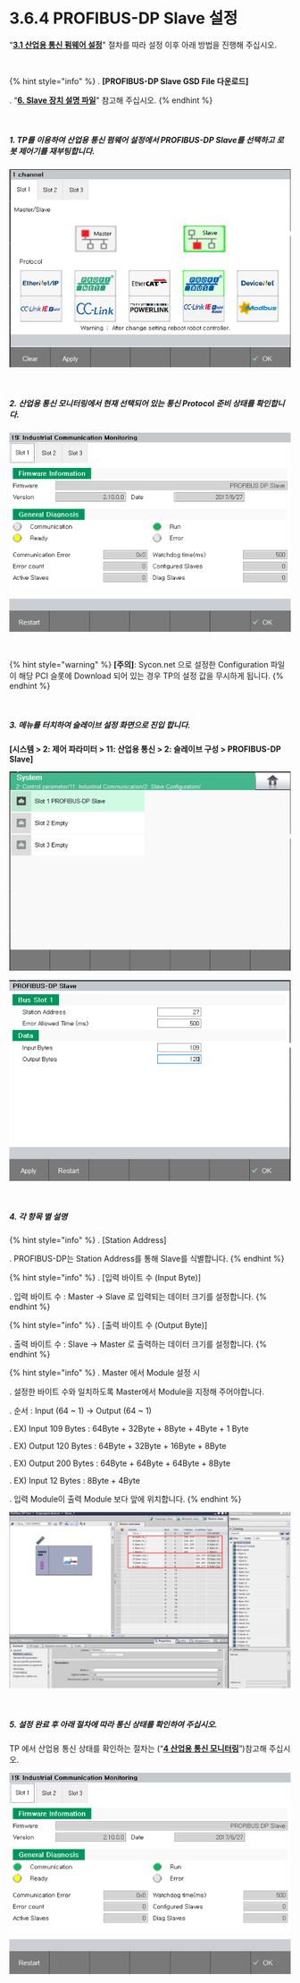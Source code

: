 ﻿# 3.6.4 PROFIBUS-DP Slave 설정

“[**3.1 산업용 통신 펌웨어 설정**](../../3-settings-industrial-communication/3-1-Settings-firmware.md)" 절차를 따라 설정 이후 아래 방법을 진행해 주십시오.

<br>

{% hint style="info" %}
\.      **[PROFIBUS-DP Slave GSD File 다운로드]**

\.      “[**6. Slave 장치 설명 파일**](../../6-slave-config-file.md)" 참고해 주십시오.
{% endhint %}

<br>

##### 1. TP를 이용하여 산업용 통신 펌웨어 설정에서 PROFIBUS-DP Slave를 선택하고 로봇 제어기를 재부팅합니다.

![[그림 3.6.4-1 펌웨어 설정]](<../../_assets/3-Settings-Industrial-Communication/3.6-PROFIBUS-DP/4-Slave_setting/image_1.png>) 

<br>

##### 2. 산업용 통신 모니터링에서 현재 선택되어 있는 통신 Protocol 준비 상태를 확인합니다.

![[그림 3.6.4-2 산업용 통신 모니터링]](<../../_assets/3-Settings-Industrial-Communication/3.6-PROFIBUS-DP/4-Slave_setting/image_2.png>) 

<br>

{% hint style="warning" %}
**\[주의]**: Sycon.net 으로 설정한 Configuration 파일이 해당 PCI 슬롯에 Download 되어 있는 경우 TP의 설정 값을 무시하게 됩니다.
{% endhint %}

<br>

##### 3. 메뉴를 터치하여 슬레이브 설정 화면으로 진입 합니다. 
**\[시스템 > 2: 제어 파라미터 > 11: 산업용 통신 > 2: 슬레이브 구성 >  PROFIBUS-DP Slave]**

![[그림 3.6.4-3 슬레이브 설정]](<../../_assets/3-Settings-Industrial-Communication/3.6-PROFIBUS-DP/4-Slave_setting/image_3.png>) 

![[그림 3.6.4-4 슬레이브 설정]](<../../_assets/3-Settings-Industrial-Communication/3.6-PROFIBUS-DP/4-Slave_setting/image_4.png>) 

<br>

##### 4. 각 항목 별 설명

{% hint style="info" %}
\.      [Station Address]

\.      PROFIBUS-DP는 Station Address를 통해 Slave를 식별합니다.
{% endhint %}

{% hint style="info" %}
\.      [입력 바이트 수 (Input Byte)]

\.      입력 바이트 수 : Master -> Slave 로 입력되는 데이터 크기를 설정합니다.
{% endhint %}

{% hint style="info" %}
\.      [출력 바이트 수 (Output Byte)]

\.      출력 바이트 수 : Slave -> Master 로 출력하는 데이터 크기를 설정합니다.
{% endhint %}

{% hint style="info" %}
\.      Master 에서 Module 설정 시

\.      설정한 바이트 수와 일치하도록 Master에서 Module을 지정해 주어야합니다.

\.      순서 : Input (64 ~ 1) -> Output (64 ~ 1)

\.      EX) Input 109 Bytes : 64Byte + 32Byte + 8Byte + 4Byte + 1 Byte

\.      EX) Output 120 Bytes : 64Byte + 32Byte + 16Byte + 8Byte

\.      EX) Output 200 Bytes : 64Byte + 64Byte + 64Byte + 8Byte

\.      EX) Input 12 Bytes : 8Byte + 4Byte

\.      입력 Module이 출력 Module 보다 앞에 위치합니다.
{% endhint %}

![[그림 3.6.4-5 슬레이브 설정]](<../../_assets/3-Settings-Industrial-Communication/3.6-PROFIBUS-DP/4-Slave_setting/image_5.png>) 


<br>

##### 5. 설정 완료 후 아래 절차에 따라 통신 상태를 확인하여 주십시오.

TP 에서 산업용 통신 상태를 확인하는 절차는 (“[**4 산업용 통신 모니터링**](../../4-monitoring-industrial-communication/README.md)”)참고해 주십시오.

![[그림 3.6.4-6 산업용 통신 모니터링]](<../../_assets/3-Settings-Industrial-Communication/3.6-PROFIBUS-DP/4-Slave_setting/image_6.png>) 